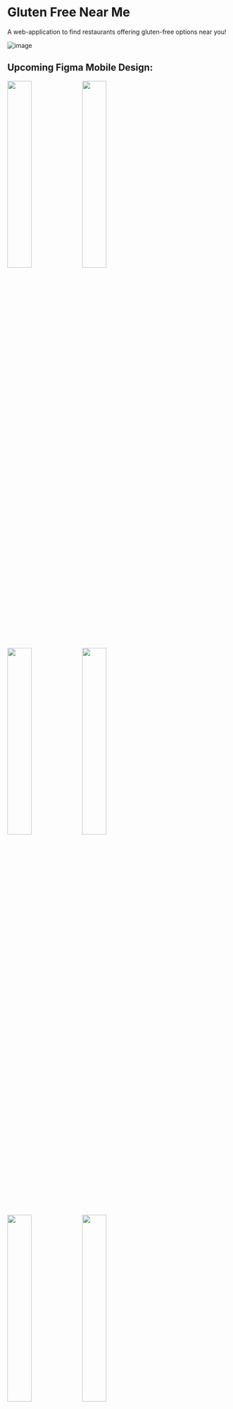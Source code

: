 # Gluten Free Near Me
A web-application to find restaurants offering gluten-free options near you! 

![image](https://github.com/sookiemonster/Gluten-Free-Near-Me/assets/71859934/311ebd28-a961-4602-972a-1d8f5dd1a740)

## Upcoming Figma Mobile Design:
<img src="https://github.com/user-attachments/assets/e3ee031f-4f71-420d-a71e-b34ec6e5f9e8" width=33%>
<img src="https://github.com/user-attachments/assets/d6780dcc-9053-4502-9a11-eaad444cf0f2" width=33%>
<img src="https://github.com/user-attachments/assets/147efe15-6b8f-4910-85e4-53a9f4c6b4b8" width=33%>
<img src="https://github.com/user-attachments/assets/b2df6ea2-70c0-4414-a8ff-9175f1bd353f" width=33%>
<img src="https://github.com/user-attachments/assets/ebecbe7c-142e-483f-b975-be6c2398951c" width=33%>
<img src="https://github.com/user-attachments/assets/c29017b0-4824-482b-88ff-e5a65dc4d53a" width=33%>


## Behind the Scenes / How it works:
There aren't any widely accessible APIs to retrieve menu information; but if we can Google it, then chances are we can get it (for the most part, see later). 
1. First we see if Google has already done the work for us. That is to say, if a restaurant's description mentions gluten-free right off the bat, then we can save some work and avoid scraping. 
2. The same applies to reviews. If a customer did the work already and has a testimonial of being served GF food, we simply go with that. Oftentimes, restaurants may not explicitly label items to be gluten-free, but customers go in, ask, and find out that some products are. We take that into account as well.  
3. If all else fails, we web-scrape the menu information, provided the menu is available via Storefront By Doordash. Some menu providers (eg. DoorDash, Grubhub, etc.) prohibit web-scraping, so if we can't access the menu, we, unfortunately, can't scrape it.

## Current Limitations & Caveats
- We don't guess if something is gluten-free. If a review doesn't mention GF or a menu item isn't explicitly labeled, then we can't say for certain that the restaurant will provide gluten-free options. There may *still* be GF options in the area, but it's just not visible from the data. 

## To-do
- Support other menu providers (eg. find a way to get  menus of restaurants that don't allow ordering online via foods.google)
